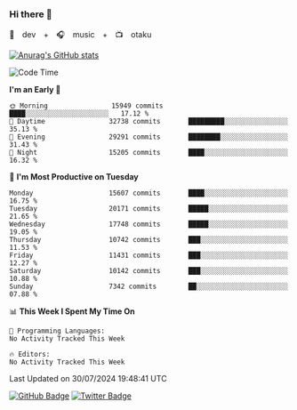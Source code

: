 ### Hi there 👋

🚀　dev　+　🎧　music　+　📺　otaku


[![Anurag's GitHub stats](https://github-readme-stats.vercel.app/api?username=koheitasaka&count_private=true&show_icons=true&theme=monokai)](https://github.com/koheitasaka/github-readme-stats)

<!--START_SECTION:waka-->
![Code Time](http://img.shields.io/badge/Code%20Time-1%2C161%20hrs%2023%20mins-blue)

**I'm an Early 🐤** 

```text
🌞 Morning                15949 commits       ████░░░░░░░░░░░░░░░░░░░░░   17.12 % 
🌆 Daytime                32738 commits       █████████░░░░░░░░░░░░░░░░   35.13 % 
🌃 Evening                29291 commits       ████████░░░░░░░░░░░░░░░░░   31.43 % 
🌙 Night                  15205 commits       ████░░░░░░░░░░░░░░░░░░░░░   16.32 % 
```
📅 **I'm Most Productive on Tuesday** 

```text
Monday                   15607 commits       ████░░░░░░░░░░░░░░░░░░░░░   16.75 % 
Tuesday                  20171 commits       █████░░░░░░░░░░░░░░░░░░░░   21.65 % 
Wednesday                17748 commits       █████░░░░░░░░░░░░░░░░░░░░   19.05 % 
Thursday                 10742 commits       ███░░░░░░░░░░░░░░░░░░░░░░   11.53 % 
Friday                   11431 commits       ███░░░░░░░░░░░░░░░░░░░░░░   12.27 % 
Saturday                 10142 commits       ███░░░░░░░░░░░░░░░░░░░░░░   10.88 % 
Sunday                   7342 commits        ██░░░░░░░░░░░░░░░░░░░░░░░   07.88 % 
```


📊 **This Week I Spent My Time On** 

```text
💬 Programming Languages: 
No Activity Tracked This Week

🔥 Editors: 
No Activity Tracked This Week
```


 Last Updated on 30/07/2024 19:48:41 UTC
<!--END_SECTION:waka-->

[![GitHub Badge](https://img.shields.io/badge/GitHub-100000?style=for-the-badge&logo=github&logoColor=white)](https://github.com/koheitasaka)
[![Twitter Badge](https://img.shields.io/badge/Twitter-1DA1F2?style=for-the-badge&logo=twitter&logoColor=white)](https://twitter.com/sleep_asleep_)
